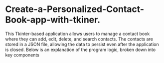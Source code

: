 # Create-a-Personalized-Contact-Book-app-with-tkiner.
This Tkinter-based application allows users to manage a contact book where they can add, edit, delete, and  search contacts. The contacts are stored in a JSON file, allowing the data to persist even after the  application is closed. Below is an explanation of the program logic, broken down into key components
